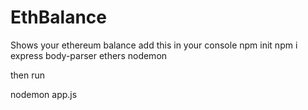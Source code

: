 # EthBalance
Shows your ethereum balance
add this in your console
npm init 
npm i express body-parser ethers nodemon

then run

nodemon app.js

